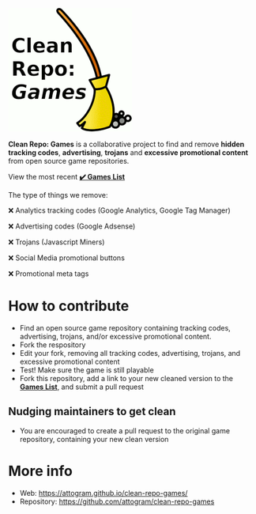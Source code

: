 [![Clean Repo: Games](https://raw.githubusercontent.com/attogram/clean-repo-games/master/clean-repo-games.png)](https://attogram.github.io/clean-repo-games/)

**Clean Repo: Games** is a collaborative project to find and remove 
**hidden tracking codes**, **advertising**, **trojans** and **excessive promotional content** from open source game repositories.

View the most recent **[✔️ Games List](https://attogram.github.io/clean-repo-games/clean-repo-games.md)**

The type of things we remove:

❌ Analytics tracking codes (Google Analytics, Google Tag Manager)

❌ Advertising codes (Google Adsense)

❌ Trojans (Javascript Miners)

❌ Social Media promotional buttons

❌ Promotional meta tags

# How to contribute

* Find an open source game repository containing tracking codes, advertising, trojans, and/or excessive promotional content.
* Fork the respository
* Edit your fork, removing all tracking codes, advertising, trojans, and excessive promotional content
* Test! Make sure the game is still playable
* Fork this repository, add a link to your new cleaned version to the **[Games List](https://attogram.github.io/clean-repo-games/clean-repo-games.md)**, and submit a pull request

## Nudging maintainers to get clean

* You are encouraged to create a pull request to the original game repository, containing your new clean version

# More info

* Web: <https://attogram.github.io/clean-repo-games/>
* Repository: <https://github.com/attogram/clean-repo-games>
